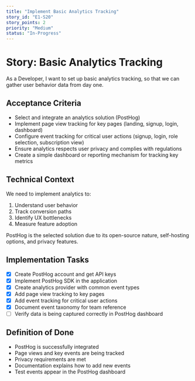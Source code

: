 ```yaml
---
title: "Implement Basic Analytics Tracking"
story_id: "E1-S20"
story_points: 2
priority: "Medium"
status: "In-Progress"
---
```


# Story: Basic Analytics Tracking

As a Developer, I want to set up basic analytics tracking, so that we can gather user behavior data from day one.

## Acceptance Criteria

- Select and integrate an analytics solution (PostHog)
- Implement page view tracking for key pages (landing, signup, login, dashboard)
- Configure event tracking for critical user actions (signup, login, role selection, subscription view)
- Ensure analytics respects user privacy and complies with regulations
- Create a simple dashboard or reporting mechanism for tracking key metrics

## Technical Context

We need to implement analytics to:
1. Understand user behavior
2. Track conversion paths 
3. Identify UX bottlenecks
4. Measure feature adoption

PostHog is the selected solution due to its open-source nature, self-hosting options, and privacy features.

## Implementation Tasks

- [x] Create PostHog account and get API keys
- [x] Implement PostHog SDK in the application
- [x] Create analytics provider with common event types
- [x] Add page view tracking to key pages
- [x] Add event tracking for critical user actions
- [x] Document event taxonomy for team reference
- [ ] Verify data is being captured correctly in PostHog dashboard

## Definition of Done

- PostHog is successfully integrated
- Page views and key events are being tracked
- Privacy requirements are met
- Documentation explains how to add new events
- Test events appear in the PostHog dashboard 
